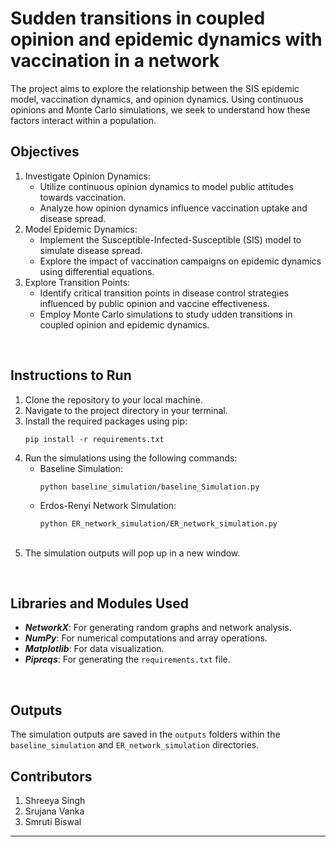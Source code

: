 # Sudden transitions in coupled opinion and epidemic dynamics with vaccination in a network

The project aims to explore the relationship between the SIS epidemic model, vaccination dynamics, and opinion dynamics. Using continuous opinions and Monte Carlo simulations, we seek to understand how these factors interact within a population.

## Objectives

1. Investigate Opinion Dynamics:
   - Utilize continuous opinion dynamics to model public attitudes towards vaccination.
   - Analyze how opinion dynamics influence vaccination uptake and disease spread.
2. Model Epidemic Dynamics:
   - Implement the Susceptible-Infected-Susceptible (SIS) model to simulate disease spread.
   - Explore the impact of vaccination campaigns on epidemic dynamics using differential equations.
3. Explore Transition Points:
   - Identify critical transition points in disease control strategies influenced by public opinion and vaccine effectiveness.
   - Employ Monte Carlo simulations to study udden transitions in coupled opinion and epidemic dynamics.
<br>

## Instructions to Run

1. Clone the repository to your local machine.<br>
2. Navigate to the project directory in your terminal.<br>
3. Install the required packages using pip:
   ```
   pip install -r requirements.txt
   ```
4. Run the simulations using the following commands:
   - Baseline Simulation:
     ```
     python baseline_simulation/baseline_Simulation.py
     ```
   - Erdos-Renyi Network Simulation:
     ```
     python ER_network_simulation/ER_network_simulation.py
     ```
     <br>
5. The simulation outputs will pop up in a new window.
<br>

## Libraries and Modules Used

- ***NetworkX***: For generating random graphs and network analysis.
- ***NumPy***: For numerical computations and array operations.
- ***Matplotlib***: For data visualization.
- ***Pipreqs***: For generating the `requirements.txt` file.
<br>

## Outputs

The simulation outputs are saved in the `outputs` folders within the `baseline_simulation` and `ER_network_simulation` directories.
<br>

## Contributors

1. Shreeya Singh
2. Srujana Vanka
3. Smruti Biswal
---






